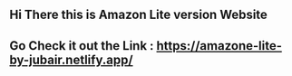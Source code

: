 ## Hi There this is Amazon Lite  version Website 

## Go Check it out the Link : https://amazone-lite-by-jubair.netlify.app/
